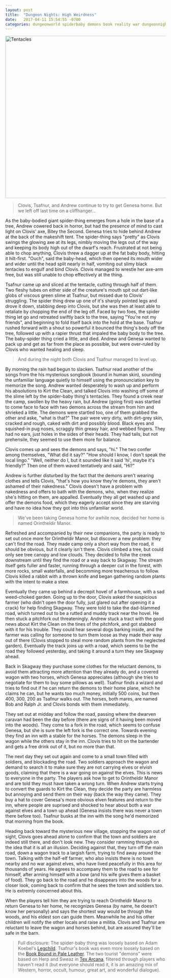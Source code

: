 ```yaml
---
layout: post
title:  "Dungeon Nights: High Weirdness"
date:   2017-04-11 15:54:55 -0700
categories: dungeonworld spiderbaby demons book reality war dungeonnights
---
```

<a data-flickr-embed="true"  href="https://www.flickr.com/photos/jeremy_forson/2232887669/in/dateposted/" title="Tentacles"><img src="https://c1.staticflickr.com/3/2343/2232887669_302538c55b_z.jpg?zz&#x3D;1" width="640" height="510" alt="Tentacles"></a><script async src="//embedr.flickr.com/assets/client-code.js" charset="utf-8"></script>

> Clovis, Tsafnur, and Andrew continue to try to get Genesa home. But
> we left off last time on a cliffhanger…

As the baby-bodied giant spider-thing emerges from a hole in the base of a tree, Andrew cowered back in horror, but had the presence of mind to cast light on Clovis' axe, Bitey the Second. Genesa tries to hide behind Andrew at the back of the makeshift tent. The spider-thing says "pretty" as Clovis swings the glowing axe at its legs, nimbly moving the legs out of the way and keeping its body high out of the dwarf's reach. Frustrated at not being able to chop anything, Clovis threw a dagger up at the fat baby body, hitting it hilt-first. "Ouch", said the baby-head, which then opened its mouth wider and wider until the head split nearly in half, vomiting out slimy black tentacles to engulf and bind Clovis. Clovis managed to wrestle her axe-arm free, but was still unable to chop effectively at the thing.

Tsafnur came up and sliced at the tentacle, cutting through half of them. Two fleshy tubes on either side of the creature's mouth spit out dart-like globs of viscous green slime at Tsafnur, but missed due to Clovis' struggling. The spider thing drew up one of it's sharply pointed legs and drove it down, stabbing deep into Clovis, but she was then at least able to retaliate by chopping the end of the leg off. Faced by two foes, the spider thing let go and retreated swiftly back to the tree, saying "You're not my friends", and beginning to fold itself back into the hold at the base. Tsafnur rushed forward with a shout so powerful it bounced the thing's body off the tree, followed up with a rapier thrust that impaled the baby body to the tree. The baby-spider thing cried a little, and died. Andrew and Genesa wanted to pack up and get as far from the place as possible, but were over-ruled by Clovis who wanted healing and sleep.

> And during the night both Clovis and Tsafnur managed to level up.

By morning the rain had begun to slacken. Tsafnur read another of the songs from the his mysterious songbook (bound in human skin), sounding the unfamiliar language quietly to himself using the pronounciation key to memorize the song. Andrew wanted desperately to wash up and perform his absolutions to Kirt the Clean, and talked Clovis into washing off some of the slime left by the spider-baby thing's tentacles. They found a creek near the camp, swollen by the heavy rain, but Andrew (going first) was startled to come face to face with two demons across the stream from him and shrieked a little. The demons were startled too, one of them grabbed the other and aske, "what is that?" The pair were very dirty, with dirt-grey skin, cracked and rough, caked with dirt and possibly blood. Black eyes and squished-in pug noses, scraggly thin greasy hair, and webbed fingers. They had no ears, just holes in the sides of their heads. They had tails, but not prehensile, they seemed to use them more for balance.

Clovis comes up and sees the demons and says, "hi." The two confer among themselves, "What did it say?" "How should I know, I don't speak the local lingo." "Well, neither do I, but it sounded like it said 'hi', maybe it's friendly?" Then one of them waved tentatively and said, "Hi?"

Andrew is further disturbed by the fact that the demons aren't wearing clothes and tells Clovis, "that's how you know they're demons, they aren't ashamed of their nakedness." Clovis doesn't have a problem with nakedness and offers to bath with the demons, who, when they realize she's hitting on them, are appalled. Eventually they all get washed up and offer the demons food, which they eagerly accept since they are starving and have no idea how they got into this unfamiliar world.

> We've been taking Genesa home for awhile now, decided her home is named Orintheldir Manor.

Refreshed and accompanied by their new companions, the party is ready to set out once more for Orintheldir Manor, but discover a new problem: they can't find the road. They made camp only a short way from the road, it should be obvious, but it clearly isn't there. Clovis climbed a tree, but could only see tree canopy and low clouds. They decided to follw the creek downstream until they find the road or a way back to Skagway. The stream itself gets fuller and faster, running through a deeper cut in the forest, with more rocks, small waterfalls, and becomming more treacherous to follow. Clovis killed a rabbit with a thrown knife and began gathering random plants with the intent to make a stew.

Eventually they came up behind a decrepit hovel of a farmhouse, with a sad weed-choked garden. Going up to the door, Clovis asked the suspicious farmer (who didn't open the door fully, just glared out after opening it a crack) for help finding Skagway. They were told to take the dad-blammed road, which turned out to be a rutted and muddy track near the hovel. He then stuck a pitchfork out threateningly. Andrew stuck a tract with the good news about Kirt the Clean on the tines of the pitchfork, and got stabbed with it for his trouble. They could hear several dogs barking inside, and the farmer was calling for someone to turn them loose as they made their way out of there (Clovis stopped to steal more random plants from the neglected garden). Eventually the track joins up with a road, which seems to be the road they followed yesterday, and taking it around a turn they see Skagway ahead.

Back in Skagway they purchase some clothes for the reluctant demons, to avoid them attracting more attention than they already do, and a covered wagon with two horses, which Genesa appreciates (although she tries to negotiate for them to buy some pillows as well). Tsafnur finds a wizard and tries to find out if he can return the demons to their home plane, which he claims he can, but he wants too much money, initially 500 coins, but then 400, 300, 200 as Tsafnur walks out. The horses, both mares, are named Bob and Ralph Jr. and Clovis bonds with them immediately.

They set out at midday and follow the road, passing where the dwarven caravan had been the day before (there are signs of it having been moved into the woods). They come to a fork in the road, which seems to confuse Genesa, but she is sure the left fork is the correct one. Towards evening they find an inn with a stable for the horses. The demons sleep in the wagon while the others stay in the inn. Clovis tries to hit on the bartender and gets a free drink out of it, but no more than that.

The next day they set out again and come to a small town filled with soldiers, and blockading the road. Two soldiers approach the wagon and demand to search it to make sure they are not carrying elves or elvish goods, claiming that there is a war going on against the elves. This is news to everyone in the party. The players ask how to get to Orintheldir Manor and are told they must have taken a wrong turn. When Andrew starts trying to convert the guards to Kirt the Clean, they decide the party are harmless but annoying and send them on their way (back the way they came). They buy a hat to cover Genesa's more obvious elven features and return to the inn, where people are suprised and shocked to hear about both a war against elves and a town up ahead (Genesa insists there was never a town there before too). Tsafnur busks at the inn with the song he'd memorized that morning from the book.

Heading back toward the mysterious new village, stopping the wagon out of sight, Clovis goes ahead alone to confirm that the town and soldiers are indeed still there, and don't look new. They consider ramming through on the idea that it is all an illusion. Deciding against that, they turn off the main road, down a wagon track to a largish farm, trying to find away around the town. Talking with the half-elf farmer, who also insists there is no town nearby and no war against elves, who have lived peacefully in this area for thousands of years. He agrees to accompany them to the road to see for himself, after arming himself with a bow (and his wife gives them a basket of food). They go back to the road and he disappears into the woods for a closer look, coming back to confirm that he sees the town and soldiers too. He is extremly concerned about this.

When the players tell him they are trying to reach Orintheldir Manor to return Genesa to her home, he recognizes Genesa (by name, he doesn't know her personally) and says the shortest way would be through the woods, and his eldest son can guide them. Meanwhile he and his other children will notify the other locals and raise a militia. Clovis and Tsafnur are reluctant to leave the wagon and horses behind, but are assured they'll be safe in the barn.


> Full disclosure: The spider-baby thing was loosely based on Adam Koebel's [Legchild](https://www.youtube.com/watch?v=rDkyCjXC2x8). Tsafnur's book was even more loosely based on the [Book Bound in Pale Leather](http://kencyr.wikia.com/wiki/Book_Bound_in_Pale_Leather). The two tourist "demons" were based on Herp and Sweaz in [Tex Arcana](http://www.texarcana.com/), filtered through players who haven't read it (but everyone should read it, it is an amazing mix of Western, horror, occult, humour, great art, and wonderful dialogue).